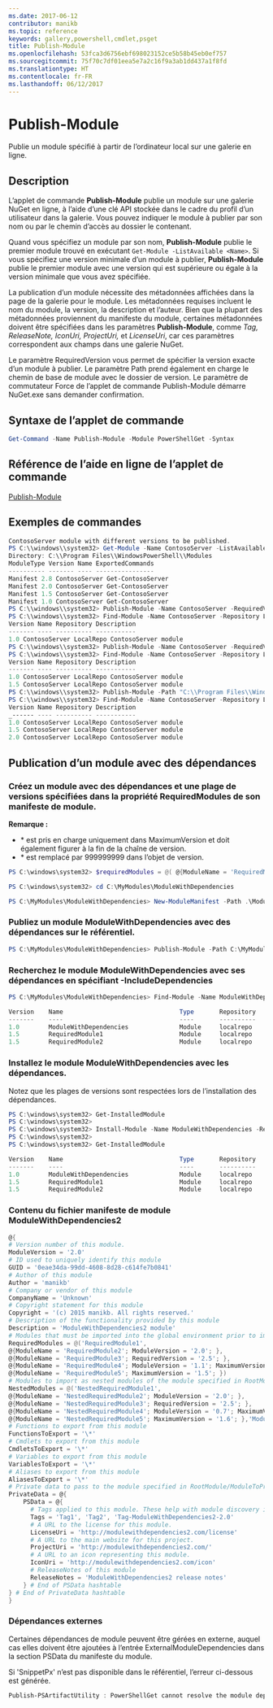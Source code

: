 ```yaml
---
ms.date: 2017-06-12
contributor: manikb
ms.topic: reference
keywords: gallery,powershell,cmdlet,psget
title: Publish-Module
ms.openlocfilehash: 53fca3d6756ebf698023152ce5b58b45eb0ef757
ms.sourcegitcommit: 75f70c7df01eea5e7a2c16f9a3ab1dd437a1f8fd
ms.translationtype: HT
ms.contentlocale: fr-FR
ms.lasthandoff: 06/12/2017
---
```

<a id="publish-module" class="xliff"></a>
# Publish-Module

Publie un module spécifié à partir de l’ordinateur local sur une galerie en ligne.

<a id="description" class="xliff"></a>
## Description

L’applet de commande **Publish-Module** publie un module sur une galerie NuGet en ligne, à l’aide d’une clé API stockée dans le cadre du profil d’un utilisateur dans la galerie. Vous pouvez indiquer le module à publier par son nom ou par le chemin d’accès au dossier le contenant.

Quand vous spécifiez un module par son nom, **Publish-Module** publie le premier module trouvé en exécutant `Get-Module -ListAvailable <Name>`. Si vous spécifiez une version minimale d’un module à publier, **Publish-Module** publie le premier module avec une version qui est supérieure ou égale à la version minimale que vous avez spécifiée.

La publication d’un module nécessite des métadonnées affichées dans la page de la galerie pour le module. Les métadonnées requises incluent le nom du module, la version, la description et l’auteur. Bien que la plupart des métadonnées proviennent du manifeste du module, certaines métadonnées doivent être spécifiées dans les paramètres **Publish-Module**, comme *Tag, ReleaseNote, IconUri, ProjectUri,* et *LicenseUri*, car ces paramètres correspondent aux champs dans une galerie NuGet.

Le paramètre RequiredVersion vous permet de spécifier la version exacte d’un module à publier.
Le paramètre Path prend également en charge le chemin de base de module avec le dossier de version.
Le paramètre de commutateur Force de l’applet de commande Publish-Module démarre NuGet.exe sans demander confirmation.

<a id="cmdlet-syntax" class="xliff"></a>
## Syntaxe de l’applet de commande
```powershell
Get-Command -Name Publish-Module -Module PowerShellGet -Syntax
```

<a id="cmdlet-online-help-reference" class="xliff"></a>
## Référence de l’aide en ligne de l’applet de commande

[Publish-Module](http://go.microsoft.com/fwlink/?LinkID=398575)

<a id="example-commands" class="xliff"></a>
## Exemples de commandes

```powershell
ContosoServer module with different versions to be published.
PS C:\\windows\\system32> Get-Module -Name ContosoServer -ListAvailable
Directory: C:\\Program Files\\WindowsPowerShell\\Modules
ModuleType Version Name ExportedCommands
---------- ------- ---- ----------------
Manifest 2.8 ContosoServer Get-ContosoServer
Manifest 2.0 ContosoServer Get-ContosoServer
Manifest 1.5 ContosoServer Get-ContosoServer
Manifest 1.0 ContosoServer Get-ContosoServer
PS C:\\windows\\system32> Publish-Module -Name ContosoServer -RequiredVersion 1.0 -Repository LocalRepo -NuGetApiKey Local-Repo-NuGet-ApiKey
PS C:\\windows\\system32> Find-Module -Name ContosoServer -Repository LocalRepo
Version Name Repository Description
------- ---- ---------- -----------
1.0 ContosoServer LocalRepo ContosoServer module
PS C:\\windows\\system32> Publish-Module -Name ContosoServer -RequiredVersion 1.5 -Repository LocalRepo -NuGetApiKey Local-Repo-NuGet-ApiKey
PS C:\\windows\\system32> Find-Module -Name ContosoServer -Repository LocalRepo
Version Name Repository Description
------- ---- ---------- -----------
1.0 ContosoServer LocalRepo ContosoServer module
1.5 ContosoServer LocalRepo ContosoServer module
PS C:\\windows\\system32> Publish-Module -Path "C:\\Program Files\\WindowsPowerShell\\Modules\\ContosoServer\\2.0" -Repository LocalRepo -NuGetApiKey Local-Repo-NuGet-ApiKey
PS C:\\windows\\system32> Find-Module -Name ContosoServer -Repository LocalRepo
Version Name Repository Description
_------ ---- ---------- -----------
1.0 ContosoServer LocalRepo ContosoServer module
1.5 ContosoServer LocalRepo ContosoServer module
2.0 ContosoServer LocalRepo ContosoServer module
```

<a id="publishing-a-module-with-dependencies" class="xliff"></a>
## Publication d’un module avec des dépendances

<a id="create-a-module-with-dependencies-and-version-range-specified-in-requiredmodules-property-of-its-module-manifest" class="xliff"></a>
### Créez un module avec des dépendances et une plage de versions spécifiées dans la propriété RequiredModules de son manifeste de module.

**Remarque :**
  - \* est pris en charge uniquement dans MaximumVersion et doit également figurer à la fin de la chaîne de version. 
  - \* est remplacé par 999999999 dans l’objet de version.

```powershell
PS C:\windows\system32> $requiredModules = @( @{ModuleName = 'RequiredModule1'; ModuleVersion = '0.1'; MaximumVersion = '1.9'; }, @{ModuleName = 'RequiredModule2'; MaximumVersion = '1.*'; })

PS C:\windows\system32> cd C:\MyModules\ModuleWithDependencies

PS C:\MyModules\ModuleWithDependencies> New-ModuleManifest -Path .\ModuleWithDependencies.psd1 -ModuleVersion 1.0 -RequiredModules $requiredModules -Description 'ModuleWithDependencies demo module'
```

<a id="publish-modulewithdependencies-module-with-dependencies-to-the-repository" class="xliff"></a>
### Publiez un module ModuleWithDependencies avec des dépendances sur le référentiel.

```powershell
PS C:\MyModules\ModuleWithDependencies> Publish-Module -Path C:\MyModules\ModuleWithDependencies -Repository LocalRepo
```

<a id="find-modulewithdependencies-module-with-its-dependencies-by-specifying--includedependencies" class="xliff"></a>
### Recherchez le module ModuleWithDependencies avec ses dépendances en spécifiant -IncludeDependencies

```powershell
PS C:\MyModules\ModuleWithDependencies> Find-Module -Name ModuleWithDependencies -Repository LocalRepo -IncludeDependencies

Version    Name                                Type       Repository           Description
-------    ----                                ----       ----------           -----------
1.0        ModuleWithDependencies              Module     localrepo            ModuleWithDependencies demo module
1.5        RequiredModule1                     Module     localrepo            RequiredModule1 module
1.5        RequiredModule2                     Module     localrepo            RequiredModule2 module
```

<a id="install-the-modulewithdependencies-module-with-dependencies" class="xliff"></a>
### Installez le module ModuleWithDependencies avec les dépendances.
Notez que les plages de versions sont respectées lors de l’installation des dépendances.

```powershell
PS C:\windows\system32> Get-InstalledModule
PS C:\windows\system32>
PS C:\windows\system32> Install-Module -Name ModuleWithDependencies -Repository LocalRepo
PS C:\windows\system32>
PS C:\windows\system32> Get-InstalledModule

Version    Name                                Type       Repository           Description
-------    ----                                ----       ----------           -----------
1.0        ModuleWithDependencies              Module     localrepo            ModuleWithDependencies demo module
1.5        RequiredModule1                     Module     localrepo            RequiredModule1 module
1.5        RequiredModule2                     Module     localrepo            RequiredModule2 module
```

<a id="contents-of-modulewithdependencies2-module-manifest-file" class="xliff"></a>
### Contenu du fichier manifeste de module ModuleWithDependencies2

```powershell
@{
# Version number of this module.
ModuleVersion = '2.0'
# ID used to uniquely identify this module
GUID = '0eae34da-99dd-4608-8d28-c614fe7b0841'
# Author of this module
Author = 'manikb'
# Company or vendor of this module
CompanyName = 'Unknown'
# Copyright statement for this module
Copyright = '(c) 2015 manikb. All rights reserved.'
# Description of the functionality provided by this module
Description = 'ModuleWithDependencies2 module'
# Modules that must be imported into the global environment prior to importing this module
RequiredModules = @('RequiredModule1',
@{ModuleName = 'RequiredModule2'; ModuleVersion = '2.0'; },
@{ModuleName = 'RequiredModule3'; RequiredVersion = '2.5'; },
@{ModuleName = 'RequiredModule4'; ModuleVersion = '1.1'; MaximumVersion = '2.0'; },
@{ModuleName = 'RequiredModule5'; MaximumVersion = '1.5'; })
# Modules to import as nested modules of the module specified in RootModule/ModuleToProcess
NestedModules = @('NestedRequiredModule1',
@{ModuleName = 'NestedRequiredModule2'; ModuleVersion = '2.0'; },
@{ModuleName = 'NestedRequiredModule3'; RequiredVersion = '2.5'; },
@{ModuleName = 'NestedRequiredModule4'; ModuleVersion = '0.7'; MaximumVersion = '2.4'; },
@{ModuleName = 'NestedRequiredModule5'; MaximumVersion = '1.6'; },'ModuleWithDependencies2.psm1')
# Functions to export from this module
FunctionsToExport = '\*'
# Cmdlets to export from this module
CmdletsToExport = '\*'
# Variables to export from this module
VariablesToExport = '\*'
# Aliases to export from this module
AliasesToExport = '\*'
# Private data to pass to the module specified in RootModule/ModuleToProcess. This may also contain a PSData hashtable with additional module metadata used by PowerShell.
PrivateData = @{
    PSData = @{
      # Tags applied to this module. These help with module discovery in online galleries.
      Tags = 'Tag1', 'Tag2', 'Tag-ModuleWithDependencies2-2.0'
      # A URL to the license for this module.
      LicenseUri = 'http://modulewithdependencies2.com/license'
      # A URL to the main website for this project.
      ProjectUri = 'http://modulewithdependencies2.com/'
      # A URL to an icon representing this module.
      IconUri = 'http://modulewithdependencies2.com/icon'
      # ReleaseNotes of this module
      ReleaseNotes = 'ModuleWithDependencies2 release notes'
    } # End of PSData hashtable
} # End of PrivateData hashtable
}
```


<a id="external-dependencies" class="xliff"></a>
### Dépendances externes
Certaines dépendances de module peuvent être gérées en externe, auquel cas elles doivent être ajoutées à l’entrée ExternalModuleDependencies dans la section PSData du manifeste du module.

Si 'SnippetPx' n’est pas disponible dans le référentiel, l’erreur ci-dessous est générée.
```powershell
Publish-PSArtifactUtility : PowerShellGet cannot resolve the module dependency 'SnippetPx' of the module 'TypePx' on the repository 'LocalRepo'. Verify that the dependent module 'SnippetPx' is available in the repository 'LocalRepo'. If this dependent 'SnippetPx' is managed externally, add it to the ExternalModuleDependencies entry in the PSData section of the module manifest.
```

